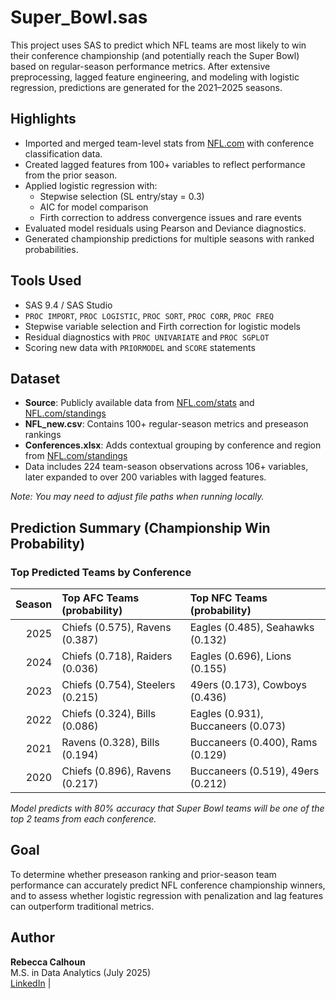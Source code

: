 # Super_Bowl.sas

This project uses SAS to predict which NFL teams are most likely to win their conference championship (and potentially reach the Super Bowl) based on regular-season performance metrics. After extensive preprocessing, lagged feature engineering, and modeling with logistic regression, predictions are generated for the 2021–2025 seasons.

## Highlights

- Imported and merged team-level stats from [NFL.com](https://www.nfl.com/stats/team-stats) with conference classification data.
- Created lagged features from 100+ variables to reflect performance from the prior season.
- Applied logistic regression with:
  - Stepwise selection (SL entry/stay = 0.3)
  - AIC for model comparison
  - Firth correction to address convergence issues and rare events
- Evaluated model residuals using Pearson and Deviance diagnostics.
- Generated championship predictions for multiple seasons with ranked probabilities.

## Tools Used

- SAS 9.4 / SAS Studio
- `PROC IMPORT`, `PROC LOGISTIC`, `PROC SORT`, `PROC CORR`, `PROC FREQ`
- Stepwise variable selection and Firth correction for logistic models
- Residual diagnostics with `PROC UNIVARIATE` and `PROC SGPLOT`
- Scoring new data with `PRIORMODEL` and `SCORE` statements

## Dataset

- **Source**: Publicly available data from [NFL.com/stats](https://www.nfl.com/stats/team-stats/) and [NFL.com/standings](https://www.nfl.com/standings/)
- **NFL_new.csv**: Contains 100+ regular-season metrics and preseason rankings
- **Conferences.xlsx**: Adds contextual grouping by conference and region from [NFL.com/standings](https://www.nfl.com/standings/)
- Data includes 224 team-season observations across 106+ variables, later expanded to over 200 variables with lagged features.

*Note: You may need to adjust file paths when running locally.*

## Prediction Summary (Championship Win Probability)

### Top Predicted Teams by Conference


|   Season | Top AFC Teams (probability)      | Top NFC Teams   (probability)      |
|---------:|:---------------------------------|:-----------------------------------|
|     2025 | Chiefs (0.575), Ravens (0.387)   | Eagles (0.485), Seahawks (0.132)   |
|     2024 | Chiefs (0.718), Raiders (0.036)  | Eagles (0.696), Lions (0.155)      |
|     2023 | Chiefs (0.754), Steelers (0.215) | 49ers (0.173), Cowboys (0.436)     |
|     2022 | Chiefs (0.324), Bills (0.086)    | Eagles (0.931), Buccaneers (0.073) |
|     2021 | Ravens (0.328), Bills (0.194)    | Buccaneers (0.400), Rams (0.129)   |
|     2020 | Chiefs (0.896), Ravens (0.217)   | Buccaneers (0.519), 49ers (0.212)  |

*Model predicts with 80% accuracy that Super Bowl teams will be one of the top 2 teams from each conference.*

## Goal

To determine whether preseason ranking and prior-season team performance can accurately predict NFL conference championship winners, and to assess whether logistic regression with penalization and lag features can outperform traditional metrics.

## Author

**Rebecca Calhoun**  
M.S. in Data Analytics (July 2025)  
[LinkedIn](https://www.linkedin.com/in/rebecca-calhoun9/) | 
